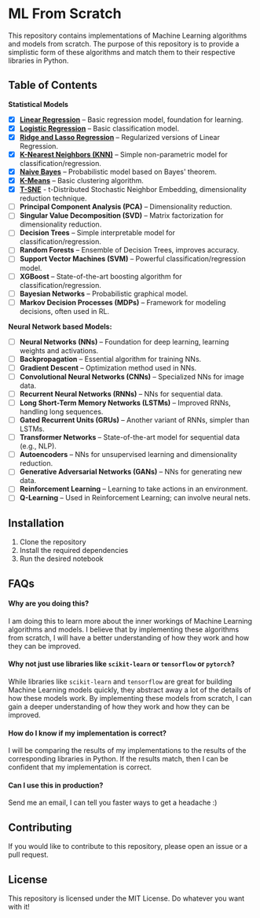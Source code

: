# ML From Scratch

This repository contains implementations of Machine Learning algorithms and models from scratch. The purpose of this repository is to provide a simplistic form of these algorithms and match them to their respective libraries in Python.

## Table of Contents

**Statistical Models**

- [x] [**Linear Regression**][lin-reg] – Basic regression model, foundation for learning.
- [x] [**Logistic Regression**][logistic-reg] – Basic classification model.
- [x] [**Ridge and Lasso Regression**][ridge-lasso] – Regularized versions of Linear Regression.
- [x] [**K-Nearest Neighbors (KNN)**][knn] – Simple non-parametric model for classification/regression.
- [x] [**Naive Bayes**][naive-bayes] – Probabilistic model based on Bayes' theorem.
- [x] [**K-Means**][k-means] – Basic clustering algorithm.
- [x] [**T-SNE**][t-sne] - t-Distributed Stochastic Neighbor Embedding, dimensionality reduction technique.
- [ ] **Principal Component Analysis (PCA)** – Dimensionality reduction.
- [ ] **Singular Value Decomposition (SVD)** – Matrix factorization for dimensionality reduction.
- [ ] **Decision Trees** – Simple interpretable model for classification/regression.
- [ ] **Random Forests** – Ensemble of Decision Trees, improves accuracy.
- [ ] **Support Vector Machines (SVM)** – Powerful classification/regression model.
- [ ] **XGBoost** – State-of-the-art boosting algorithm for classification/regression.
- [ ] **Bayesian Networks** – Probabilistic graphical model.
- [ ] **Markov Decision Processes (MDPs)** – Framework for modeling decisions, often used in RL.

**Neural Network based Models:**

- [ ] **Neural Networks (NNs)** – Foundation for deep learning, learning weights and activations.
- [ ] **Backpropagation** – Essential algorithm for training NNs.
- [ ] **Gradient Descent** – Optimization method used in NNs.
- [ ] **Convolutional Neural Networks (CNNs)** – Specialized NNs for image data.
- [ ] **Recurrent Neural Networks (RNNs)** – NNs for sequential data.
- [ ] **Long Short-Term Memory Networks (LSTMs)** – Improved RNNs, handling long sequences.
- [ ] **Gated Recurrent Units (GRUs)** – Another variant of RNNs, simpler than LSTMs.
- [ ] **Transformer Networks** – State-of-the-art model for sequential data (e.g., NLP).
- [ ] **Autoencoders** – NNs for unsupervised learning and dimensionality reduction.
- [ ] **Generative Adversarial Networks (GANs)** – NNs for generating new data.
- [ ] **Reinforcement Learning** – Learning to take actions in an environment.
- [ ] **Q-Learning** – Used in Reinforcement Learning; can involve neural nets.

[lin-reg]: ./01-linear-regression.ipynb
[logistic-reg]: ./02-logistic-regression.ipynb
[ridge-lasso]: ./03-ridge-lasso-regression.ipynb
[knn]: ./04-knn.ipynb
[naive-bayes]: ./05-naive-bayes.ipynb
[k-means]: ./06-k-means.ipynb
[t-sne]: ./07-t-sne.ipynb

## Installation

1. Clone the repository
2. Install the required dependencies
3. Run the desired notebook

## FAQs

#### Why are you doing this?

I am doing this to learn more about the inner workings of Machine Learning algorithms and models. I believe that by implementing these algorithms from scratch, I will have a better understanding of how they work and how they can be improved.

#### Why not just use libraries like `scikit-learn` or `tensorflow` or `pytorch`?

While libraries like `scikit-learn` and `tensorflow` are great for building Machine Learning models quickly, they abstract away a lot of the details of how these models work. By implementing these models from scratch, I can gain a deeper understanding of how they work and how they can be improved.

#### How do I know if my implementation is correct?

I will be comparing the results of my implementations to the results of the corresponding libraries in Python. If the results match, then I can be confident that my implementation is correct.

#### Can I use this in production?

Send me an email, I can tell you faster ways to get a headache :)

## Contributing

If you would like to contribute to this repository, please open an issue or a pull request.

## License

This repository is licensed under the MIT License. Do whatever you want with it!
